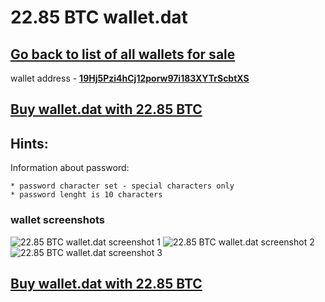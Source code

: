 # 22.85 BTC wallet.dat

## [Go back to list of all wallets for sale](https://mady2077.github.io/walletBTC/)

wallet address - **[19Hj5Pzi4hCj12porw97i183XYTrScbtXS](https://www.blockchain.com/btc/address/19Hj5Pzi4hCj12porw97i183XYTrScbtXS)**

## [Buy wallet.dat with 22.85 BTC](https://satoshidisk.com/pay/CBJaYL)

## Hints:

Information about password: 
```
* password character set - special characters only
* password lenght is 10 characters
```


### wallet screenshots
![22.85 BTC wallet.dat screenshot 1](https://i.imgur.com/bE09w5P.png)
![22.85 BTC wallet.dat screenshot 2](https://i.imgur.com/f4ejzGq.png)
![22.85 BTC wallet.dat screenshot 3](https://i.imgur.com/10oCaTc.png)

## [Buy wallet.dat with 22.85 BTC](https://satoshidisk.com/pay/CBJaYL)